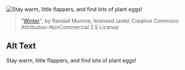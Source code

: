 ![Stay warm, little flappers, and find lots of plant eggs!](https://imgs.xkcd.com/comics/winter.png)
> "[Winter](https://xkcd.com/1322/)", by Randall Munroe, licensed under Creative Commons Attribution-NonCommercial 2.5 License

## Alt Text
Stay warm, little flappers, and find lots of plant eggs!
